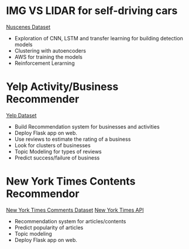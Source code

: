 # IMG VS LIDAR for self-driving cars

[Nuscenes Dataset](https://www.nuscenes.org/nuscenes)

- Exploration of CNN, LSTM and transfer learning for building detection models
- Clustering with autoencoders
- AWS for training the models
- Reinforcement Lerarning 


# Yelp Activity/Business Recommender

[Yelp Dataset](https://www.yelp.com/dataset/)

- Build Recommendation system for businesses and activities
- Deploy Flask app on web.
- Use reviews to estimate the rating of a business
- Look for clusters of businesses
- Topic Modeling for types of reviews
- Predict success/failure of business

# New York Times Contents Recommendor

[New York Times Comments Dataset](https://www.kaggle.com/aashita/nyt-comments)
[New York Times API](https://developer.nytimes.com/apis)

- Recommendation system for articles/contents
- Predict popularity of articles
- Topic modeling
- Deploy Flask app on web.

